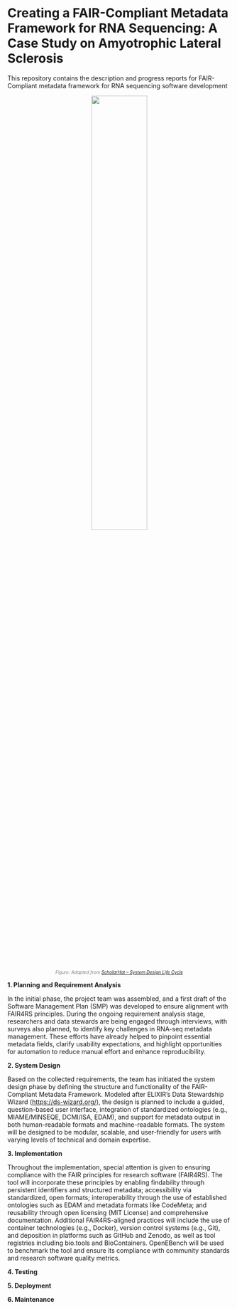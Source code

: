 # Creating a FAIR-Compliant Metadata Framework for RNA Sequencing: A Case Study on Amyotrophic Lateral Sclerosis

This repository contains the description and progress reports for FAIR-Compliant metadata framework for RNA sequencing software development

<p align="center">
  <img src="https://github.com/user-attachments/assets/6c93af13-6b66-43a3-bdbb-5687dc207ae1" width="50%">
</p>
<p align="center">
  <span style="font-size: 10px; color: grey;">
    <em>Figure: Adapted from <a href="https://www.scholarhat.com/tutorial/systemdesign/system-design-life-cycle" target="_blank">ScholarHat – System Design Life Cycle</a></em>
  </span>
</p>

**1. Planning and Requirement Analysis**

In the initial phase, the project team was assembled, and a first draft of the Software Management Plan (SMP) was developed to ensure alignment with FAIR4RS principles. 
During the ongoing requirement analysis stage, researchers and data stewards are being engaged through interviews, with surveys also planned, to identify key challenges in 
RNA-seq metadata management. These efforts have already helped to pinpoint essential metadata fields, clarify usability expectations, and highlight opportunities for 
automation to reduce manual effort and enhance reproducibility.

**2. System Design**

Based on the collected requirements, the team has initiated the system design phase by defining the structure and functionality of the FAIR-Compliant Metadata Framework. 
Modeled after ELIXIR’s Data Stewardship Wizard (https://ds-wizard.org/), the design is planned to include a guided, question-based user interface, integration of standardized 
ontologies (e.g., MIAME/MINSEQE, DCMI/ISA, EDAM), and support for metadata output in both human-readable formats and machine-readable formats. The system will be designed 
to be modular, scalable, and user-friendly for users with varying levels of technical and domain expertise.

**3. Implementation**

Throughout the implementation, special attention is given to ensuring compliance with the FAIR principles for research software (FAIR4RS). The tool will incorporate these 
principles by enabling findability through persistent identifiers and structured metadata; accessibility via standardized, open formats; interoperability through the use of 
established ontologies such as EDAM and metadata formats like CodeMeta; and reusability through open licensing (MIT License) and comprehensive documentation. Additional 
FAIR4RS-aligned practices will include the use of container technologies (e.g., Docker), version control systems (e.g., Git), and deposition in platforms such as GitHub and
Zenodo, as well as tool registries including bio.tools and BioContainers. OpenEBench will be used to benchmark the tool and ensure its compliance with community standards 
and research software quality metrics.

**4. Testing**

**5. Deployment**

**6. Maintenance**
